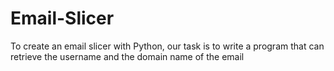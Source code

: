 # Email-Slicer
To create an email slicer with Python, our task is to write a program that can retrieve the username and the domain name of the email
